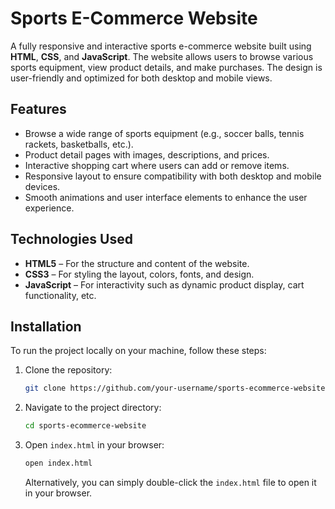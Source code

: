 # Sports E-Commerce Website

A fully responsive and interactive sports e-commerce website built using **HTML**, **CSS**, and **JavaScript**. The website allows users to browse various sports equipment, view product details, and make purchases. The design is user-friendly and optimized for both desktop and mobile views.

## Features

- Browse a wide range of sports equipment (e.g., soccer balls, tennis rackets, basketballs, etc.).
- Product detail pages with images, descriptions, and prices.
- Interactive shopping cart where users can add or remove items.
- Responsive layout to ensure compatibility with both desktop and mobile devices.
- Smooth animations and user interface elements to enhance the user experience.

## Technologies Used

- **HTML5** – For the structure and content of the website.
- **CSS3** – For styling the layout, colors, fonts, and design.
- **JavaScript** – For interactivity such as dynamic product display, cart functionality, etc.

## Installation

To run the project locally on your machine, follow these steps:

1. Clone the repository:

   ```bash
   git clone https://github.com/your-username/sports-ecommerce-website.git
   ```

2. Navigate to the project directory:

   ```bash
   cd sports-ecommerce-website
   ```

3. Open `index.html` in your browser:

   ```bash
   open index.html
   ```

   Alternatively, you can simply double-click the `index.html` file to open it in your browser.
